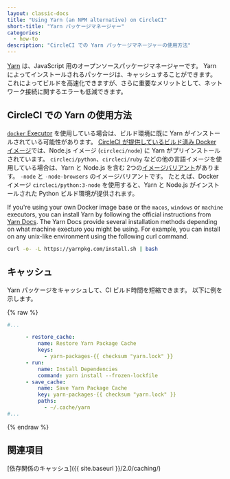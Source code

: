 ```yaml
---
layout: classic-docs
title: "Using Yarn (an NPM alternative) on CircleCI"
short-title: "Yarn パッケージマネージャー"
categories:
  - how-to
description: "CircleCI での Yarn パッケージマネージャーの使用方法"
---
```


[Yarn](https://yarnpkg.com/) は、JavaScript 用のオープンソースパッケージマネージャーです。 Yarn によってインストールされるパッケージは、キャッシュすることができます。 これによってビルドを高速化できますが、さらに重要なメリットとして、ネットワーク接続に関するエラーも低減できます。

## CircleCI での Yarn の使用方法

[`docker` Executor](https://circleci.com/docs/ja/2.0/executor-types/#docker-を使用する) を使用している場合は、ビルド環境に既に Yarn がインストールされている可能性があります。 [CircleCI が提供しているビルド済み Docker イメージ](https://circleci.com/docs/ja/2.0/circleci-images/)では、Node.js イメージ (`circleci/node`) に Yarn がプリインストールされています。 `circleci/python`、`circleci/ruby` などの他の言語イメージを使用している場合は、Yarn と Node.js を含む 2つの[イメージバリアント](https://circleci.com/docs/ja/2.0/circleci-images/#言語イメージ)があります。 `-node` と `-node-browsers` のイメージバリアントです。 たとえば、Docker イメージ `circleci/python:3-node` を使用すると、Yarn と Node.js がインストールされた Python ビルド環境が提供されます。

If you're using your own Docker image base or the `macos`, `windows` or `machine` executors, you can install Yarn by following the official instructions from [Yarn Docs](https://yarnpkg.com/lang/en/docs/install/). The Yarn Docs provide several installation methods depending on what machine execturo you might be using. For example, you can install on any unix-like environment using the following curl command.

```sh
curl -o- -L https://yarnpkg.com/install.sh | bash
```

## キャッシュ

Yarn パッケージをキャッシュして、CI ビルド時間を短縮できます。 以下に例を示します。

{% raw %}
```yaml
#...

      - restore_cache:
          name: Restore Yarn Package Cache
          keys:
            - yarn-packages-{{ checksum "yarn.lock" }}
      - run:
          name: Install Dependencies
          command: yarn install --frozen-lockfile
      - save_cache:
          name: Save Yarn Package Cache
          key: yarn-packages-{{ checksum "yarn.lock" }}
          paths:
            - ~/.cache/yarn
#...
```
{% endraw %}

## 関連項目

[依存関係のキャッシュ]({{ site.baseurl }}/2.0/caching/)